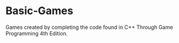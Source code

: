 # Basic-Games
Games created by completing the code found in C++ Through Game Programming 4th Edition.
